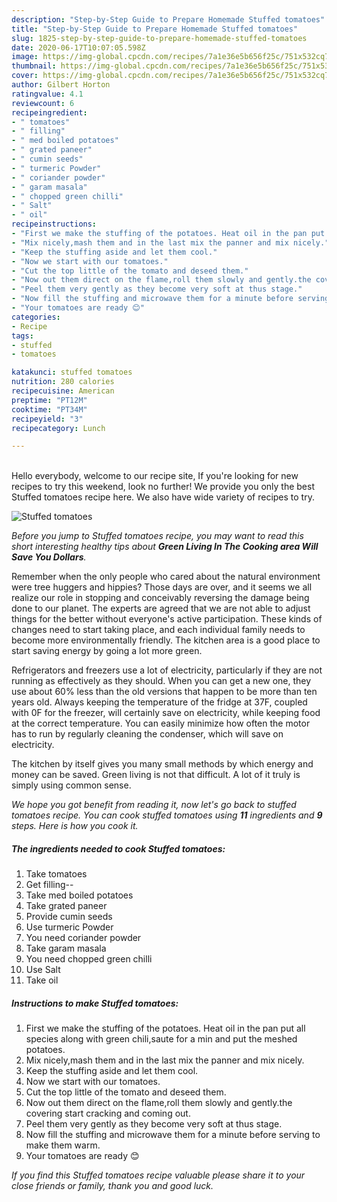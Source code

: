 ```yaml
---
description: "Step-by-Step Guide to Prepare Homemade Stuffed tomatoes"
title: "Step-by-Step Guide to Prepare Homemade Stuffed tomatoes"
slug: 1825-step-by-step-guide-to-prepare-homemade-stuffed-tomatoes
date: 2020-06-17T10:07:05.598Z
image: https://img-global.cpcdn.com/recipes/7a1e36e5b656f25c/751x532cq70/stuffed-tomatoes-recipe-main-photo.jpg
thumbnail: https://img-global.cpcdn.com/recipes/7a1e36e5b656f25c/751x532cq70/stuffed-tomatoes-recipe-main-photo.jpg
cover: https://img-global.cpcdn.com/recipes/7a1e36e5b656f25c/751x532cq70/stuffed-tomatoes-recipe-main-photo.jpg
author: Gilbert Horton
ratingvalue: 4.1
reviewcount: 6
recipeingredient:
- " tomatoes"
- " filling"
- " med boiled potatoes"
- " grated paneer"
- " cumin seeds"
- " turmeric Powder"
- " coriander powder"
- " garam masala"
- " chopped green chilli"
- " Salt"
- " oil"
recipeinstructions:
- "First we make the stuffing of the potatoes. Heat oil in the pan put all species along with green chili,saute for a min and put the meshed potatoes."
- "Mix nicely,mash them and in the last mix the panner and mix nicely."
- "Keep the stuffing aside and let them cool."
- "Now we start with our tomatoes."
- "Cut the top little of the tomato and deseed them."
- "Now out them direct on the flame,roll them slowly and gently.the covering start cracking and coming out."
- "Peel them very gently as they become very soft at thus stage."
- "Now fill the stuffing and microwave them for a minute before serving to make them warm."
- "Your tomatoes are ready 😊"
categories:
- Recipe
tags:
- stuffed
- tomatoes

katakunci: stuffed tomatoes 
nutrition: 280 calories
recipecuisine: American
preptime: "PT12M"
cooktime: "PT34M"
recipeyield: "3"
recipecategory: Lunch

---
```

<br>
Hello everybody, welcome to our recipe site, If you're looking for new recipes to try this weekend, look no further! We provide you only the best Stuffed tomatoes recipe here. We also have wide variety of recipes to try.
<br>


![Stuffed tomatoes](https://img-global.cpcdn.com/recipes/7a1e36e5b656f25c/751x532cq70/stuffed-tomatoes-recipe-main-photo.jpg)

<i>Before you jump to Stuffed tomatoes recipe, you may want to read this short interesting healthy tips about 
<strong>Green Living In The Cooking area Will Save You Dollars</strong>.</i>
</br>

Remember when the only people who cared about the natural environment were tree huggers and hippies? Those days are over, and it seems we all realize our role in stopping and conceivably reversing the damage being done to our planet. The experts are agreed that we are not able to adjust things for the better without everyone's active participation. These kinds of changes need to start taking place, and each individual family needs to become more environmentally friendly. The kitchen area is a good place to start saving energy by going a lot more green.

Refrigerators and freezers use a lot of electricity, particularly if they are not running as effectively as they should. When you can get a new one, they use about 60% less than the old versions that happen to be more than ten years old. Always keeping the temperature of the fridge at 37F, coupled with 0F for the freezer, will certainly save on electricity, while keeping food at the correct temperature. You can easily minimize how often the motor has to run by regularly cleaning the condenser, which will save on electricity.

The kitchen by itself gives you many small methods by which energy and money can be saved. Green living is not that difficult. A lot of it truly is simply using common sense.


<i>We hope you got benefit from reading it, now let's go back to stuffed tomatoes recipe. You can cook stuffed tomatoes using <strong>11</strong> ingredients and <strong>9</strong> steps. Here is how you cook it.
</i>

##### The ingredients needed to cook Stuffed tomatoes:

1. Take  tomatoes
1. Get  filling--
1. Take  med boiled potatoes
1. Take  grated paneer
1. Provide  cumin seeds
1. Use  turmeric Powder
1. You need  coriander powder
1. Take  garam masala
1. You need  chopped green chilli
1. Use  Salt
1. Take  oil


##### Instructions to make Stuffed tomatoes:

1. First we make the stuffing of the potatoes. Heat oil in the pan put all species along with green chili,saute for a min and put the meshed potatoes.
1. Mix nicely,mash them and in the last mix the panner and mix nicely.
1. Keep the stuffing aside and let them cool.
1. Now we start with our tomatoes.
1. Cut the top little of the tomato and deseed them.
1. Now out them direct on the flame,roll them slowly and gently.the covering start cracking and coming out.
1. Peel them very gently as they become very soft at thus stage.
1. Now fill the stuffing and microwave them for a minute before serving to make them warm.
1. Your tomatoes are ready 😊


<i>If you find this Stuffed tomatoes recipe valuable please share it to your close friends or family, thank you and good luck.</i>
